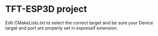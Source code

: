# TFT-ESP3D project

Edit CMakeLists.txt to select the correct target and be sure your Device target and port are properly set in espressif extension.
